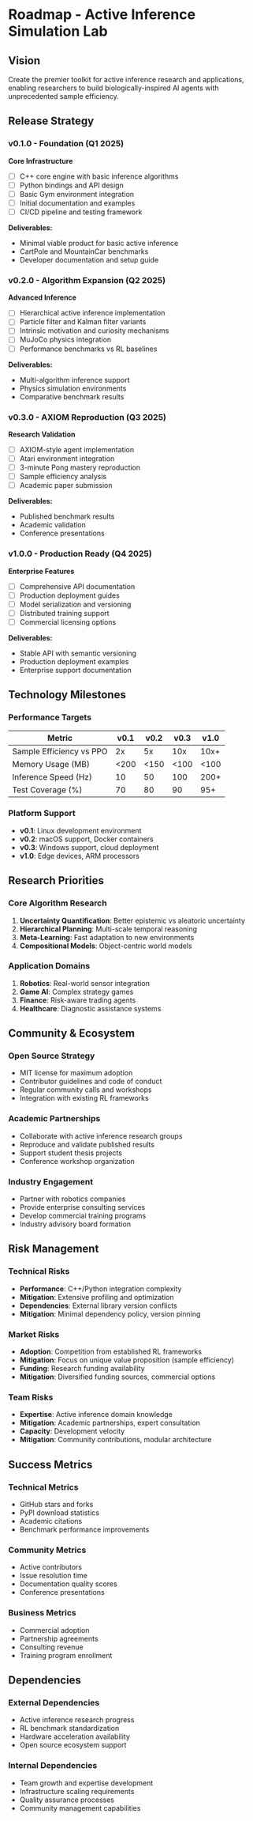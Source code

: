 # Roadmap - Active Inference Simulation Lab

## Vision
Create the premier toolkit for active inference research and applications, enabling researchers to build biologically-inspired AI agents with unprecedented sample efficiency.

## Release Strategy

### v0.1.0 - Foundation (Q1 2025)
**Core Infrastructure**
- [ ] C++ core engine with basic inference algorithms
- [ ] Python bindings and API design
- [ ] Basic Gym environment integration
- [ ] Initial documentation and examples
- [ ] CI/CD pipeline and testing framework

**Deliverables:**
- Minimal viable product for basic active inference
- CartPole and MountainCar benchmarks
- Developer documentation and setup guide

### v0.2.0 - Algorithm Expansion (Q2 2025)
**Advanced Inference**
- [ ] Hierarchical active inference implementation
- [ ] Particle filter and Kalman filter variants
- [ ] Intrinsic motivation and curiosity mechanisms
- [ ] MuJoCo physics integration
- [ ] Performance benchmarks vs RL baselines

**Deliverables:**
- Multi-algorithm inference support
- Physics simulation environments
- Comparative benchmark results

### v0.3.0 - AXIOM Reproduction (Q3 2025)
**Research Validation**
- [ ] AXIOM-style agent implementation
- [ ] Atari environment integration
- [ ] 3-minute Pong mastery reproduction
- [ ] Sample efficiency analysis
- [ ] Academic paper submission

**Deliverables:**
- Published benchmark results
- Academic validation
- Conference presentations

### v1.0.0 - Production Ready (Q4 2025)
**Enterprise Features**
- [ ] Comprehensive API documentation
- [ ] Production deployment guides
- [ ] Model serialization and versioning
- [ ] Distributed training support
- [ ] Commercial licensing options

**Deliverables:**
- Stable API with semantic versioning
- Production deployment examples
- Enterprise support documentation

## Technology Milestones

### Performance Targets
| Metric | v0.1 | v0.2 | v0.3 | v1.0 |
|--------|------|------|------|------|
| Sample Efficiency vs PPO | 2x | 5x | 10x | 10x+ |
| Memory Usage (MB) | <200 | <150 | <100 | <100 |
| Inference Speed (Hz) | 10 | 50 | 100 | 200+ |
| Test Coverage (%) | 70 | 80 | 90 | 95+ |

### Platform Support
- **v0.1**: Linux development environment
- **v0.2**: macOS support, Docker containers
- **v0.3**: Windows support, cloud deployment
- **v1.0**: Edge devices, ARM processors

## Research Priorities

### Core Algorithm Research
1. **Uncertainty Quantification**: Better epistemic vs aleatoric uncertainty
2. **Hierarchical Planning**: Multi-scale temporal reasoning
3. **Meta-Learning**: Fast adaptation to new environments
4. **Compositional Models**: Object-centric world models

### Application Domains
1. **Robotics**: Real-world sensor integration
2. **Game AI**: Complex strategy games
3. **Finance**: Risk-aware trading agents
4. **Healthcare**: Diagnostic assistance systems

## Community & Ecosystem

### Open Source Strategy
- MIT license for maximum adoption
- Contributor guidelines and code of conduct
- Regular community calls and workshops
- Integration with existing RL frameworks

### Academic Partnerships
- Collaborate with active inference research groups
- Reproduce and validate published results
- Support student thesis projects
- Conference workshop organization

### Industry Engagement
- Partner with robotics companies
- Provide enterprise consulting services
- Develop commercial training programs
- Industry advisory board formation

## Risk Management

### Technical Risks
- **Performance**: C++/Python integration complexity
- **Mitigation**: Extensive profiling and optimization
- **Dependencies**: External library version conflicts
- **Mitigation**: Minimal dependency policy, version pinning

### Market Risks
- **Adoption**: Competition from established RL frameworks
- **Mitigation**: Focus on unique value proposition (sample efficiency)
- **Funding**: Research funding availability
- **Mitigation**: Diversified funding sources, commercial options

### Team Risks
- **Expertise**: Active inference domain knowledge
- **Mitigation**: Academic partnerships, expert consultation
- **Capacity**: Development velocity
- **Mitigation**: Community contributions, modular architecture

## Success Metrics

### Technical Metrics
- GitHub stars and forks
- PyPI download statistics
- Academic citations
- Benchmark performance improvements

### Community Metrics
- Active contributors
- Issue resolution time
- Documentation quality scores
- Conference presentations

### Business Metrics
- Commercial adoption
- Partnership agreements
- Consulting revenue
- Training program enrollment

## Dependencies

### External Dependencies
- Active inference research progress
- RL benchmark standardization
- Hardware acceleration availability
- Open source ecosystem support

### Internal Dependencies
- Team growth and expertise development
- Infrastructure scaling requirements
- Quality assurance processes
- Community management capabilities